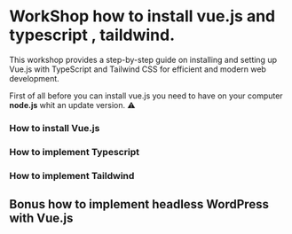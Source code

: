 # WorkShop how to install vue.js and  typescript , taildwind.
This workshop provides a step-by-step guide on installing and setting up Vue.js with TypeScript and Tailwind CSS for efficient and modern web development.

First of all before you can install vue.js you need to have on your computer **node.js** whit an update version. :warning:


### How to install Vue.js

### How to implement Typescript

### How to implement Taildwind

## Bonus how to implement headless WordPress with Vue.js
